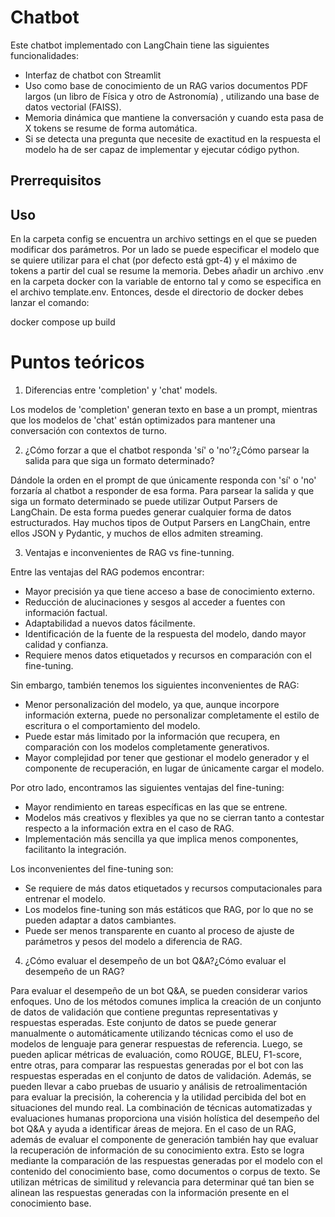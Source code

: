 # Chatbot

Este chatbot implementado con LangChain tiene las siguientes funcionalidades:
- Interfaz de chatbot con Streamlit
- Uso como base de conocimiento de un RAG varios documentos PDF largos (un libro de Física y otro de Astronomía)
, utilizando una base de datos vectorial (FAISS).
- Memoria dinámica que mantiene la conversación y cuando esta pasa de X tokens se resume de forma automática.
- Si se detecta una pregunta que necesite de exactitud en la respuesta el modelo ha de ser capaz de implementar y 
ejecutar código python.

## Prerrequisitos

## Uso
En la carpeta config se encuentra un archivo settings en el que se pueden modificar dos parámetros. Por un lado se puede 
especificar el modelo que se quiere utilizar para el chat (por defecto está gpt-4) y el máximo de tokens a partir
del cual se resume la memoria.
Debes añadir un archivo .env en la carpeta docker con la variable de entorno tal y como se especifica
en el archivo template.env.
Entonces, desde el directorio de docker debes lanzar el comando:

docker compose up build


# Puntos teóricos

1. Diferencias entre 'completion' y 'chat' models.
   
Los modelos de 'completion' generan texto en base a un prompt, mientras que los modelos de 'chat' están optimizados
para mantener una conversación con contextos de turno.

2. ¿Cómo forzar a que el chatbot responda 'sí' o 'no'?¿Cómo parsear la salida para que siga un formato determinado?

Dándole la orden en el prompt de que únicamente responda con 'sí' o 'no' forzaría al chatbot a responder de esa forma.
Para parsear la salida y que siga un formato determinado se puede utilizar Output Parsers de LangChain. De esta forma puedes
generar cualquier forma de datos estructurados. Hay muchos tipos de Output Parsers en LangChain, entre ellos JSON y
Pydantic, y muchos de ellos admiten streaming.

3. Ventajas e inconvenientes de RAG vs fine-tunning.
   
Entre las ventajas del RAG podemos encontrar:
- Mayor precisión ya que tiene acceso a base de conocimiento externo.
- Reducción de alucinaciones y sesgos al acceder a fuentes con información factual.
- Adaptabilidad a nuevos datos fácilmente.
- Identificación de la fuente de la respuesta del modelo, dando mayor calidad y confianza.
- Requiere menos datos etiquetados y recursos en comparación con el fine-tuning.
  
Sin embargo, también tenemos los siguientes inconvenientes de RAG:
- Menor personalización del modelo, ya que, aunque incorpore información externa, puede no personalizar completamente 
el estilo de escritura o el comportamiento del modelo.
- Puede estar más limitado por la información que recupera, en comparación con los modelos completamente generativos.
- Mayor complejidad por tener que gestionar el modelo generador y el componente de recuperación, en lugar de únicamente
cargar el modelo.

Por otro lado, encontramos las siguientes ventajas del fine-tuning:
- Mayor rendimiento en tareas específicas en las que se entrene.
- Modelos más creativos y flexibles ya que no se cierran tanto a contestar respecto a la información extra en el caso de RAG.
- Implementación más sencilla ya que implica menos componentes, facilitanto la integración.
  
Los inconvenientes del fine-tuning son:
- Se requiere de más datos etiquetados y recursos computacionales para entrenar el modelo.
- Los modelos fine-tuning son más estáticos que RAG, por lo que no se pueden adaptar a datos cambiantes.
- Puede ser menos transparente en cuanto al proceso de ajuste de parámetros y pesos del modelo a diferencia de RAG.
  
4. ¿Cómo evaluar el desempeño de un bot Q&A?¿Cómo evaluar el desempeño de un RAG?
   
Para evaluar el desempeño de un bot Q&A, se pueden considerar varios enfoques. Uno de los 
métodos comunes implica la creación de un conjunto de datos de validación que contiene preguntas representativas y 
respuestas esperadas. Este conjunto de datos se puede generar manualmente o automáticamente utilizando técnicas como 
el uso de modelos de lenguaje para generar respuestas de referencia. Luego, se pueden aplicar métricas de 
evaluación, como ROUGE, BLEU, F1-score, entre otras, para comparar las respuestas generadas por el bot con las 
respuestas esperadas en el conjunto de datos de validación. Además, se pueden llevar a cabo pruebas de usuario y 
análisis de retroalimentación para evaluar la precisión, la coherencia y la utilidad percibida del bot en 
situaciones del mundo real. La combinación de técnicas automatizadas y evaluaciones humanas proporciona una 
visión holística del desempeño del bot Q&A y ayuda a identificar áreas de mejora. 
En el caso de un RAG, además de evaluar el componente de generación también hay que evaluar la recuperación de 
información de su conocimiento extra. Esto se logra mediante la comparación de las respuestas generadas por el modelo 
con el contenido del conocimiento base, como documentos o corpus de texto. Se utilizan métricas de similitud y 
relevancia para determinar qué tan bien se alinean las respuestas generadas con la información presente en el conocimiento base. 
